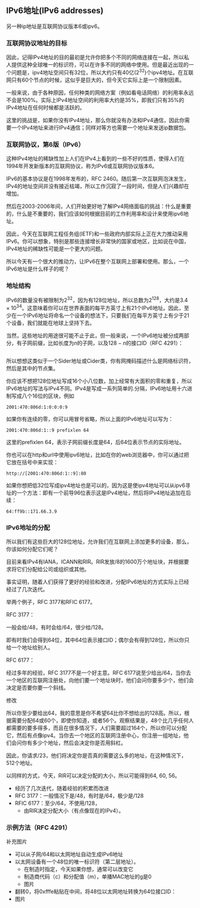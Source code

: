 ## 

## IPv6地址(IPv6 addresses)

另一种ip地址是互联网协议版本6或ipv6。



### 互联网协议地址的目标

因此，记得IPv4地址的目的最初是允许你把多个不同的网络连接在一起，所以私人提供这种全球唯一的标识符，可以在许多不同的网络中使用。但是最近出现的一个问题是，ipv4地址空间只有32位，所以大约只有40亿($2^{32}$)个ipv4地址。在互联网只有60个节点的时候，这似乎是巨大的，但今天它实际上是一个限制因素。

一般来说，由于各种原因，任何种类的网络方案（例如看电话网络）的利用率永远不会是100%。实际上IPv4地址空间的利用率大约是35%，即我们只有35%的IPv4地址在任何时候都是活跃的。

这里的挑战是，如果你没有IPv4地址，那么你就没有办法和IPv4通信，因此你需要一个IPv4地址来进行IPv4通信；同样对等方也需要一个地址来发送ip数据包。



### 互联网协议，第6版（IPv6）

这种IPv4地址的稀缺性加上人们在IPv4上看到的一些不好的性质，使得人们在1994年开发新版本的互联网协议，称为IPv6或互联网协议版本6。

IPv6的基本协议是在1998年发布的，RFC 2460。随后第一次互联网泡沫发生，IPv4的地址空间并没有接近枯竭，所以工作沉寂了一段时间，但是人们兴趣却在增加。

然后在2003-2006年间，人们开始更好地了解IPv4网络面临的挑战：什么是重要的，什么是不重要的，我们应该如何根据目前的工作利用率和设计来使用ipv6地址。

因此，今天在互联网工程任务组(IETF)和一些政府内部实际上正在大力推动采用IPv6。你可以想象，特别是那些连接增长非常快的国家或地区，比如说在中国，IPv4地址的稀缺性可能是一个更大的问题。

所以今天有一个很大的推动力，让IPv6在整个互联网上部署和使用。那么，一个IPv6地址是什么样子的呢？



### 地址结构

IPv6的数量没有被限制为$2^{32}$，因为有128位地址，所以总数为$2^{128}$，大约是$3.4\times 10^{34}$。这意味着你可以在世界表面的每平方英寸上有21个IPv6地址。因此，至少在一个IPv6地址将命名一个设备的想法下，只要我们在每平方英寸上有少于21个设备，我们就能在地球上坚持下去。

当然，这些地址的用途很可能不止于此，但一般来说，一个IPv6地址被分成两部分，有子网前缀，比如长度为$n$的子网，以及$128-n$的接口ID（RFC 4291）：

![]()

 所以想想这类似于一个Sider地址或Cider类，你有网掩码描述什么是网络标识符，然后是其中的节点集。

你应该不想把128位地址写成16个小八位数，加上经常有大面积的零和重复，所以IPv6地址的写法与IPv4不同。IPv4是写成一系列简单的.分隔，IPv6地址用十六进制写成八个16位的区块，例如

```
2001:470:806d:1:0:0:0:9
```

如果你有连续的零，你可以用冒号省略，所以上面的IPv6地址可以写为：

```
2001:470:806d:1::9 prefixlen 64
```

这里的prefixlen 64，表示子网前缀长度是64，后64位表示节点的实际地址。

你也可以在http和url中使用ipv6地址，比如在你的web浏览器中，你可以通过把它放在括号中来实现：

```
http://[2001:470:806d:1::9]:80
```

如果你想把低32位写成ipv4地址也是可以的，因为这是使ipv4地址可以从ipv6寻址的一个方法：即有一个前导96位表示这是IPv4地址，然后将IPv4地址追加在后续：

```
64:ff9b::171.66.3.9
```



### IPv6地址的分配

所以我们有这些巨大的128位地址，允许我们在互联网上添加更多的设备，那么，你该如何分配它们呢？

目前来看IPv4有IANA，ICANN和RIR。RIR发放/8的1600万个地址块，并根据要求将它们分配给公司或组织或其他。

事实证明，随着人们获得了更好的经验和改进，分配IPv6地址的方式实际上已经经过了几次迭代。

举两个例子，RFC 3177和RFIC 6177。

RFC 3177：

一般会给/48，有时会给/64，很少给/128。

即有时我们会得到64位，其中64位表示接口ID；偶尔会有得到128位，所以你只给一个地址给别人。

RFC 6177：

经过多年的经验，RFC 3177不是一个好主意。RFC 6177说至少给出/64，当你去一个地区的互联网注册处，向他们要一个地址块时，他们会问你要多少个，他们会决定是否要你要一个斜线。

修改

所以你至少要给出64，我的意思是你不希望64比你不想给出的128高。所以，根据需要分配64或60个，即使你知道，或者56个。观察结果是，48个比几乎任何人都需要的要多得多，而且在很多情况下，人们需要超过164个，所以你可以分配它，然后有点像ipv4。当你去一个地区的互联网注册中心，你注册一组地址，他们会问你有多少个地址，然后会决定你是否用斜杠。



因此，你请求/23，他们将决定你是否真的需要这么多的地址，在这种情况下，512个地址。

以同样的方式，今天，RIR可以决定分配的大小，所以可能得到64, 60, 56。



- 经历了几次迭代，随着经验的积累而改进 
- RFC 3177：一般情况下是/48，有时是/64，极少是/128
- RFIC 6177：至少/64，不使用/128，
  - 由RIR决定分配大小（有点像现在的IPv4）。



### 示例方法（RFC 4291）

补充图片

- 可以从子网/64和以太网地址自动生成IPv6地址 
- 以太网设备有一个48位的唯一标识符（第二层地址）。
  - 在制造时指定，今天如果你想，通常可以改变它 
  - 制造商代码（c）和分配值（m），单播MAC地址的g是0
  - 图片
- 翻转0，将0xfffe粘贴在中间，将48位以太网地址转换为64位接口ID：
- 图片

